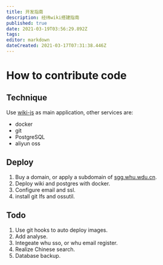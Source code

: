 ```yaml
---
title: 开发指南
description: 经纬wiki搭建指南
published: true
date: 2021-03-19T03:56:29.892Z
tags: 
editor: markdown
dateCreated: 2021-03-17T07:31:38.446Z
---
```


# How to contribute code

## Technique

Use [wiki-js](https://github.com/Requarks/wiki) as main application, other services are:
  - docker
  - git
  - PostgreSQL
  - aliyun oss

## Deploy

1. Buy a domain, or apply a subdomain of [sgg.whu.wdu.cn](https://www.sgg.whu.edu.cn).
2. Deploy wiki and postgres with docker.
3. Configure email and ssl.
4. install git lfs and ossutil.

## Todo

1. Use git hooks to auto deploy images.
2. Add analyse.
3. Integeate whu sso, or whu email register.
4. Realize Chinese search.
5. Database backup.
